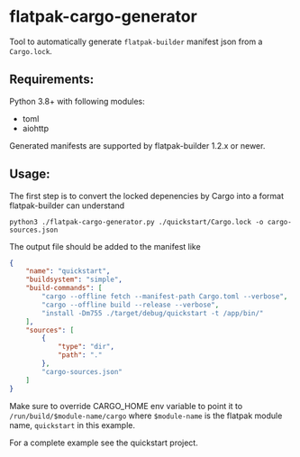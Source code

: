 # flatpak-cargo-generator

Tool to automatically generate `flatpak-builder` manifest json from a `Cargo.lock`.

## Requirements:

Python 3.8+ with following modules:

- toml
- aiohttp

Generated manifests are supported by flatpak-builder 1.2.x or newer.

## Usage:

The first step is to convert the locked depenencies by Cargo into a format flatpak-builder can understand
```
python3 ./flatpak-cargo-generator.py ./quickstart/Cargo.lock -o cargo-sources.json
```

The output file should be added to the manifest like
```json
{
    "name": "quickstart",
    "buildsystem": "simple",
    "build-commands": [
        "cargo --offline fetch --manifest-path Cargo.toml --verbose",
        "cargo --offline build --release --verbose",
        "install -Dm755 ./target/debug/quickstart -t /app/bin/"
    ],
    "sources": [
        {
            "type": "dir",
            "path": "."
        },
        "cargo-sources.json"
    ]
}
```

Make sure to override CARGO_HOME env variable to point it to `/run/build/$module-name/cargo` where `$module-name` is the flatpak module name, `quickstart` in this example.


For a complete example see the quickstart project.
